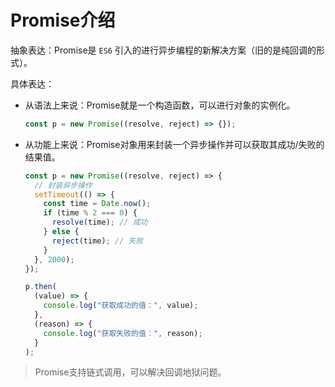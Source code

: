 # Promise介绍

抽象表达：Promise是 `ES6` 引入的进行异步编程的新解决方案（旧的是纯回调的形式）。

具体表达：

- 从语法上来说：Promise就是一个构造函数，可以进行对象的实例化。

  ```js
  const p = new Promise((resolve, reject) => {});
  ```

- 从功能上来说：Promise对象用来封装一个异步操作并可以获取其成功/失败的结果值。

  ```js
  const p = new Promise((resolve, reject) => {
    // 封装异步操作
    setTimeout(() => {
      const time = Date.now();
      if (time % 2 === 0) {
        resolve(time); // 成功
      } else {
        reject(time); // 失败
      }
    }, 2000);
  });
  
  p.then(
    (value) => {
      console.log("获取成功的值：", value);
    },
    (reason) => {
      console.log("获取失败的值：", reason);
    }
  );
  ```

> Promise支持链式调用，可以解决回调地狱问题。


